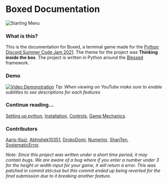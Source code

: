 # Boxed Documentation

![Starting Menu](https://camo.githubusercontent.com/30cac4582e3095ed0807685dd63bf1e03fb1ad185f749cc262a5346ab9a25b27/68747470733a2f2f6d656469612e646973636f72646170702e6e65742f6174746163686d656e74732f3836323937313637373434303733373334302f3836353235383731323335323638363130302f756e6b6e6f776e2e706e67)

### What is this?

This is the documentation for Boxed, a terminal game made for the [Python Discord Summer Code Jam 2021](https://pythondiscord.com/events/code-jams/8/). The theme for the project was **Thinking inside the box**. The project is written in Python around the [Blessed](https://pypi.org/project/blessed/) framework.

### Demo

[![Video Demonstration](https://img.youtube.com/vi/qLHOXvELOzI/0.jpg)](https://youtu.be/qLHOXvELOzI)
_Tip: When viewing on YouTube make sure to enable subtitles to see descriptions for each features_

### Continue reading...

[Setting up python](https://github.com/SystematicError/code-jam/tree/master/docs/PYTHON_SETUP.md),
[Installation](https://github.com/SystematicError/code-jam/tree/master/docs/INSTALLATION.md),
[Controls](https://github.com/SystematicError/code-jam/tree/master/docs/CONTROLS.md),
[Game Mechanics](https://github.com/SystematicError/code-jam/tree/master/docs/GAMEPLAY.md).

### Contributors

[Aaris-Kazi](https://github.com/Aaris-Kazi),
[Abhishek10351](https://github.com/Abhishek10351),
[DrokoDomi](https://github.com/DrokoDomi),
[Numerlor](https://github.com/Numerlor),
[ShanTen](https://github.com/ShanTen),
[SystematicError](https://github.com/SystematicError).

_Note: Since this project was written under a short time period, it may contain bugs. We are aware of a bug where if you enter a number under 3 for the height or width input for your game, it will return a error. This was patched in commit `895c9a8` but this commit ended up being reverted for the final submission due to it breaking another feature._
